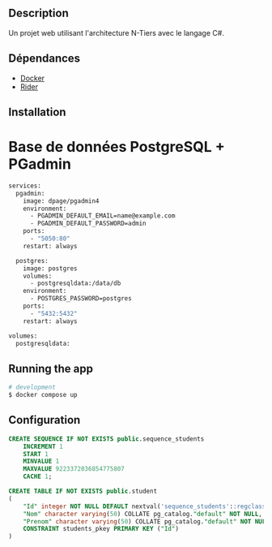 
## Description

Un projet web utilisant l'architecture N-Tiers avec le langage C#.

## Dépendances

- [Docker](https://docs.docker.com/engine/install/ubuntu/)
- [Rider](https://www.jetbrains.com/fr-fr/rider/)


## Installation
# Base de données PostgreSQL + PGadmin

```dockerfile
services:
  pgadmin:
    image: dpage/pgadmin4
    environment:
      - PGADMIN_DEFAULT_EMAIL=name@example.com
      - PGADMIN_DEFAULT_PASSWORD=admin
    ports:
      - "5050:80"
    restart: always

  postgres:
    image: postgres
    volumes:
      - postgresqldata:/data/db
    environment:
      - POSTGRES_PASSWORD=postgres
    ports:
      - "5432:5432"
    restart: always

volumes:
  postgresqldata:
```
## Running the app

```bash
# development
$ docker compose up
```
## Configuration

```sql
CREATE SEQUENCE IF NOT EXISTS public.sequence_students
    INCREMENT 1
    START 1
    MINVALUE 1
    MAXVALUE 9223372036854775807
    CACHE 1;

CREATE TABLE IF NOT EXISTS public.student
(
    "Id" integer NOT NULL DEFAULT nextval('sequence_students'::regclass),
    "Nom" character varying(50) COLLATE pg_catalog."default" NOT NULL,
    "Prenom" character varying(50) COLLATE pg_catalog."default" NOT NULL,
    CONSTRAINT students_pkey PRIMARY KEY ("Id")
)
```
